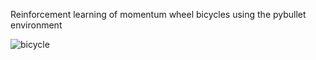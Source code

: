 Reinforcement learning of momentum wheel bicycles using the pybullet environment



![bicycle](./assets/bicycle.gif)